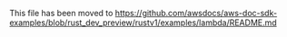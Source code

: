 This file has been moved to https://github.com/awsdocs/aws-doc-sdk-examples/blob/rust_dev_preview/rustv1/examples/lambda/README.md
